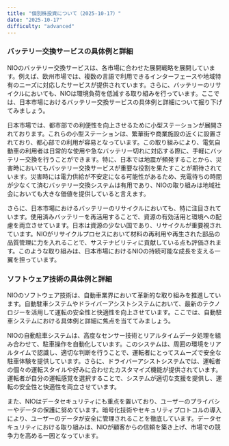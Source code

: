 ```yaml
---
title: "個別株投資について（2025-10-17）"
date: "2025-10-17"
difficulty: "advanced"
---
```


### バッテリー交換サービスの具体例と詳細

NIOのバッテリー交換サービスは、各市場に合わせた展開戦略を展開しています。例えば、欧州市場では、複数の言語で利用できるインターフェースや地域特有のニーズに対応したサービスが提供されています。さらに、バッテリーのリサイクルにおいても、NIOは環境負荷を低減する取り組みを行っています。ここでは、日本市場におけるバッテリー交換サービスの具体例と詳細について掘り下げてみましょう。

日本市場では、都市部での利便性を向上させるために小型ステーションが展開されております。これらの小型ステーションは、繁華街や商業施設の近くに設置されており、都心部での利用が容易となっています。この取り組みにより、電気自動車の利用者は日常的な使用や急なバッテリー切れに対応する際に、手軽にバッテリー交換を行うことができます。特に、日本では地震が頻発することから、災害時においてもバッテリー交換サービスが重要な役割を果たすことが期待されています。災害時には電力供給が不安定になる可能性があるため、充電待ちの時間が少なくて済むバッテリー交換システムは有用であり、NIOの取り組みは地域社会においても大きな価値を提供していると言えます。

さらに、日本市場におけるバッテリーのリサイクルにおいても、特に注目されています。使用済みバッテリーを再活用することで、資源の有効活用と環境への配慮を両立させています。日本は資源の少ない国であり、リサイクルが重要視されています。NIOがリサイクルプロセスにおいて材料の再利用や再生された部品の品質管理に力を入れることで、サステナビリティに貢献している点も評価されます。このような取り組みは、日本市場におけるNIOの持続可能な成長を支える一翼を担っています。

### ソフトウェア技術の具体例と詳細

NIOのソフトウェア技術は、自動車業界において革新的な取り組みを推進しています。自動駐車システムやドライバーアシストシステムにおいて、最新のテクノロジーを活用して運転の安全性と快適性を向上させています。ここでは、自動駐車システムにおける具体例と詳細に焦点を当ててみましょう。

NIOの自動駐車システムは、高度なセンサー技術とリアルタイムデータ処理を組み合わせて、駐車操作を自動化しています。このシステムは、周囲の環境をリアルタイムで認識し、適切な判断を行うことで、運転者にとってスムーズで安全な駐車体験を提供しています。さらに、ドライバーアシストシステムでは、運転者の個々の運転スタイルや好みに合わせたカスタマイズ機能が提供されています。運転者が自分の運転感覚を選択することで、システムが適切な支援を提供し、運転の安全性と快適性を両立させています。

また、NIOはデータセキュリティにも重点を置いており、ユーザーのプライバシーやデータの保護に努めています。暗号化技術やセキュリティプロトコルの導入により、ユーザーのデータが安全に管理されることを徹底しています。データセキュリティにおける取り組みは、NIOが顧客からの信頼を築き上げ、市場での競争力を高める一因となっています。
